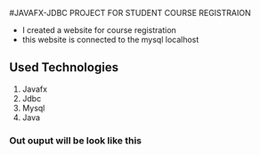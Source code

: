 #JAVAFX-JDBC PROJECT FOR STUDENT COURSE REGISTRAION
<ul>
<li>I created a website for course registration</li>
<li>this website is connected to the mysql localhost</li>
</ul>
<h2>Used Technologies</h2>
<ol>
<li>Javafx</li>
<li>Jdbc</li>
<li>Mysql</li>
<li>Java</li>
</ol>
<h3>Out ouput will be look like this</h3>
